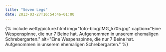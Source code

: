 ```yaml
---
title: "Seven Legs"
date: 2013-03-27T16:54:46+01:00
---
```

{% include wetty/picture.html img="foto-blog/IMG_5705.jpg" caption="Eine Wespenspinne, die nur 7 Beine hat. Aufgenommen in unserem ehemaligen Schrebergarten." alt="Eine Wespenspinne, die nur 7 Beine hat. Aufgenommen in unserem ehemaligen Schrebergarten." %}
